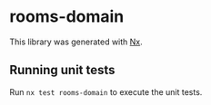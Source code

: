 # rooms-domain

This library was generated with [Nx](https://nx.dev).

## Running unit tests

Run `nx test rooms-domain` to execute the unit tests.
